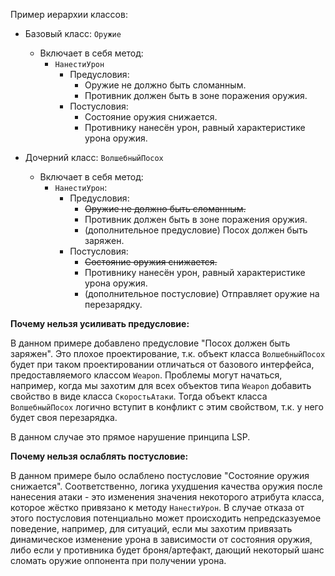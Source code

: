 Пример иерархии классов:

- Базовый класс: `Оружие`
	- Включает в себя метод:
		- `НанестиУрон`
			- Предусловия:
				- Оружие не должно быть сломанным.
				- Противник должен быть в зоне поражения оружия.
			- Постусловия:
				- Состояние оружия снижается.
				- Противнику нанесён урон, равный характеристике урона оружия.

- Дочерний класс: `ВолшебныйПосох`
	- Включает в себя метод:
		- `НанестиУрон`:
			- Предусловия:
				- ~~Оружие не должно быть сломанным.~~
				- Противник должен быть в зоне поражения оружия.
				- (дополнительное предусловие) Посох должен быть заряжен.
			- Постусловия:
				- ~~Состояние оружия снижается.~~
				- Противнику нанесён урон, равный характеристике урона оружия.
				- (дополнительное постусловие) Отправляет оружие на перезарядку.


**Почему нельзя усиливать предусловие:**

В данном примере добавлено предусловие "Посох должен быть заряжен".
Это плохое проектирование, т.к. объект класса `ВолшебныйПосох` будет при таком проектировании отличаться от базового интерфейса, предоставляемого классом `Weapon`.
Проблемы могут начаться, например, когда мы захотим для всех объектов типа `Weapon` добавить свойство в виде класса `СкоростьАтаки`. Тогда объект класса `ВолшебныйПосох` логично вступит в конфликт с этим свойством, т.к. у него будет своя перезарядка.

В данном случае это прямое нарушение принципа LSP.

**Почему нельзя ослаблять постусловие:**

В данном примере было ослаблено постусловие "Состояние оружия снижается".
Соответственно, логика ухудшения качества оружия после нанесения атаки - это изменения значения некоторого атрибута класса, которое жёстко привязано к методу `НанестиУрон`.
В случае отказа от этого постусловия потенциально может происходить непредсказуемое поведение, например, для ситуаций, если мы захотим привязать динамическое изменение урона в зависимости от состояния оружия, либо если у противника будет броня/артефакт, дающий некоторый шанс сломать оружие оппонента при получении урона.
